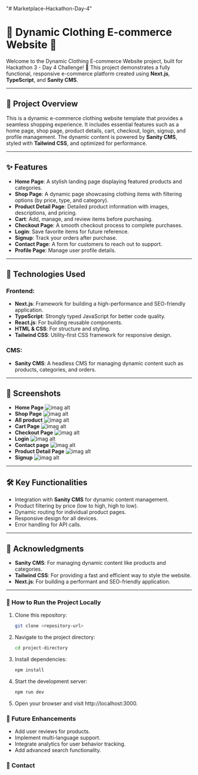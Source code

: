 "# Marketplace-Hackathon-Day-4" 
# 🌟 Dynamic Clothing E-commerce Website 🌟

Welcome to the Dynamic Clothing E-commerce Website project, built for Hackathon 3 - Day 4 Challenge! 🚀 This project demonstrates a fully functional, responsive e-commerce platform created using **Next.js**, **TypeScript**, and **Sanity CMS**. 

---

## 🚀 Project Overview

This is a dynamic e-commerce clothing website template that provides a seamless shopping experience. It includes essential features such as a home page, shop page, product details, cart, checkout, login, signup, and profile management. The dynamic content is powered by **Sanity CMS**, styled with **Tailwind CSS**, and optimized for performance.

---

## ✨ Features

- **Home Page**: A stylish landing page displaying featured products and categories.
- **Shop Page**: A dynamic page showcasing  clothing items with filtering options (by price, type, and category).
- **Product Detail Page**: Detailed product information with images, descriptions, and pricing.
- **Cart**: Add, manage, and review items before purchasing.
- **Checkout Page**: A smooth checkout process to complete purchases.
- **Login**: Save favorite items for future reference.
- **Signup**: Track your orders after purchase.
- **Contact Page**: A form for customers to reach out to support.
- **Profile Page**: Manage user profile details.

---

## 🔧 Technologies Used

### Frontend:
- **Next.js**: Framework for building a high-performance and SEO-friendly application.
- **TypeScript**: Strongly typed JavaScript for better code quality.
- **React.js**: For building reusable components.
- **HTML & CSS**: For structure and styling.
- **Tailwind CSS**: Utility-first CSS framework for responsive design.

### CMS:
- **Sanity CMS**: A headless CMS for managing dynamic content such as products, categories, and orders.

---

## 📸 Screenshots

- **Home Page**
![imag alt]()
- **Shop Page**
![imag alt]()
- **All product**
![imag alt]()
- **Cart Page**
![imag alt]()
- **Checkout Page**
![imag alt]()
- **Login**
![imag alt]()
- **Contact page**
![imag alt]()
- **Product Detail Page**
![imag alt]()
- **Signup**
![imag alt]()


---

## 🛠️ Key Functionalities

- Integration with **Sanity CMS** for dynamic content management.
- Product filtering by price (low to high, high to low).
- Dynamic routing for individual product pages.
- Responsive design for all devices.
- Error handling for API calls.

---

## 🙌 Acknowledgments

- **Sanity CMS**: For managing dynamic content like products and categories.
- **Tailwind CSS**: For providing a fast and efficient way to style the website.
- **Next.js**: For building a performant and SEO-friendly application.

---

### 🔗 How to Run the Project Locally

1. Clone this repository:
   ```bash
   git clone <repository-url>

2. Navigate to the project directory:
    ```bash
    cd project-directory
3. Install dependencies:
   ```bash
   npm install
4. Start the development server:
   ```bash
   npm run dev
5. Open your browser and visit http://localhost:3000.


### 🚀 Future Enhancements

- Add user reviews for products.
- Implement multi-language support.
- Integrate analytics for user behavior tracking.
- Add advanced search functionality.


### 📧 Contact


 

